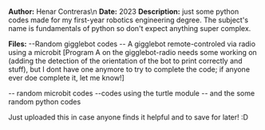 **Author:** Henar Contreras\n
**Date:** 2023
**Description:** just some python codes made for my first-year robotics engineering
  degree. The subject's name is fundamentals of python so don't expect anything
  super complex.

**Files:**
  --Random gigglebot codes
  -- A gigglebot remote-controled via radio using a microbit
  [Program A on the gigglebot-radio needs some working on (adding the detection
  of the orientation of the bot to print correctly and stuff), but I dont have one
  anymore to try to complete the code; if anyone ever doe complete it, let me know!]

  -- random microbit codes
  --codes using the turtle module 
  -- and the some random python codes

Just uploaded this in case anyone finds it helpful and to save for later! :D


